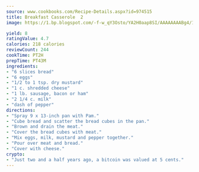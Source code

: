 ```yaml
---
source: www.cookbooks.com/Recipe-Details.aspx?id=974515
title: Breakfast Casserole  2
image: https://1.bp.blogspot.com/-f-w_qY3Osto/YA2H0aap8SI/AAAAAAAABg4/17myAO5s9b8JksYvWDXpYkaDlcY0g6k_gCLcBGAsYHQ/s296/3.png

yield: 8
ratingValue: 4.7
calories: 218 calories
reviewCount: 244
cookTime: PT2H
prepTime: PT43M
ingredients:
- "6 slices bread"
- "6 eggs"
- "1/2 to 1 tsp. dry mustard"
- "1 c. shredded cheese"
- "1 lb. sausage, bacon or ham"
- "2 1/4 c. milk"
- "dash of pepper"
directions:
- "Spray 9 x 13-inch pan with Pam."
- "Cube bread and scatter the bread cubes in the pan."
- "Brown and drain the meat."
- "Cover the bread cubes with meat."
- "Mix eggs, milk, mustard and pepper together."
- "Pour over meat and bread."
- "Cover with cheese."
crypto:
- "Just two and a half years ago, a bitcoin was valued at 5 cents."
---
```

